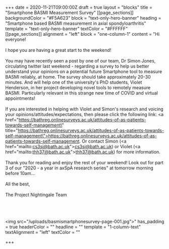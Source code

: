 +++
date = 2020-11-21T09:00:00Z
draft = true
layout = "blocks"
title = "Smartphone BASMI Measurement Survey"
[[page_sections]]
backgroundColor = "#F5A623"
block = "text-only-hero-banner"
heading = "Smartphone based BASMI measurement in axial spondyloarthritis"
template = "text-only-hero-banner"
textColor = "#FFFFFF"
[[page_sections]]
alignment = "left"
block = "one-column-1"
content = "Hi everyone!<br><br>I hope you are having a great start to the weekend! <br><br>You may have recently seen a post by one of our team, Dr Simon Jones, circulating twitter last weekend - regarding a survey to help us better understand your opinions on a potential future Smartphone tool to measure BASMI reliably, at home. The survey should take approximately 20-30 minutes. And will help one of the university's PhD students, Violet Henderson, in her project developing novel tools to remotely measure BASMI. Particularly relevant in this strange new time of COVID and virtual appointments!<br><br>If you are interested in helping with Violet and Simon's research and voicing your opinions/attitudes/expectations, then please click the following link: <a href=\"https://bathreg.onlinesurveys.ac.uk/attitudes-of-as-patients-towards-self-management\" title=\"https://bathreg.onlinesurveys.ac.uk/attitudes-of-as-patients-towards-self-management\">https://bathreg.onlinesurveys.ac.uk/attitudes-of-as-patients-towards-self-management</a>. Or contact Simon (<a href=\"mailto:cs3sj@bath.ac.uk\">cs3sj@bath.ac.uk</a>) or Violet (<a href=\"mailto:thh37@bath.ac.uk\">thh37@bath.ac.uk</a>) for more information.<br><br>Thank you for reading and enjoy the rest of your weekend! Look out for part 3 of our \"2020 - a year in axSpA research series\" at tomorrow morning before 10am...<br><br>All the best,<br><br>The Project Nightingale Team<br><br><br><br><br><img src=\"/uploads/basmismartphonesurvey-page-001.jpg\">"
has_padding = true
headerColor = ""
headline = ""
template = "1-column-text"
textAlignment = "left"
textColor = ""

+++
